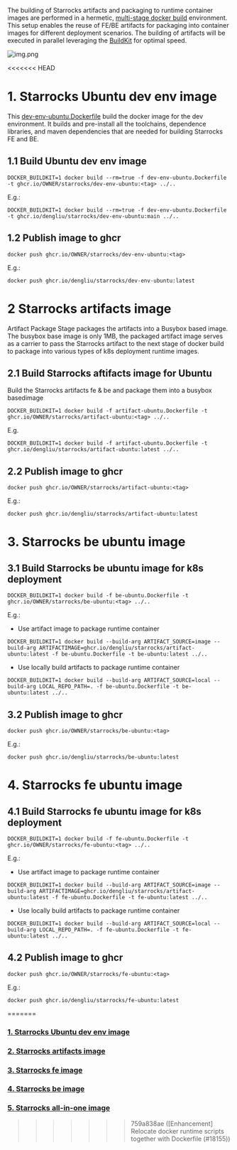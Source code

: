 The building of Starrocks artifacts and packaging to runtime container images are performed in a hermetic, [multi-stage docker build](https://docs.docker.com/build/building/multi-stage/) environment. This setup enables the reuse of FE/BE artifacts for packaging into container images for different deployment scenarios. The building of artifacts will be executed in parallel leveraging the [BuildKit](https://docs.docker.com/build/buildkit/) for optimal speed.

![img.png](img.png)

<<<<<<< HEAD
# 1. Starrocks Ubuntu dev env image
This [dev-env-ubuntu.Dockerfile](dev-env-ubuntu.Dockerfile) build the docker image for the dev environment.
It builds and pre-install all the toolchains, dependence libraries, and maven dependencies that are needed for building Starrocks FE and BE.

## 1.1 Build Ubuntu dev env image
```
DOCKER_BUILDKIT=1 docker build --rm=true -f dev-env-ubuntu.Dockerfile -t ghcr.io/OWNER/starrocks/dev-env-ubuntu:<tag> ../..
```
E.g.:
```shell
DOCKER_BUILDKIT=1 docker build --rm=true -f dev-env-ubuntu.Dockerfile -t ghcr.io/dengliu/starrocks/dev-env-ubuntu:main ../..
```
## 1.2 Publish image to ghcr
```
docker push ghcr.io/OWNER/starrocks/dev-env-ubuntu:<tag>
```
E.g.:
```shell
docker push ghcr.io/dengliu/starrocks/dev-env-ubuntu:latest
```

# 2 Starrocks artifacts image

Artifact Package Stage packages the artifacts into a Busybox based image. The busybox base image is only 1MB, the packaged artifact image serves as a carrier to pass the Starrocks artifact to the next stage of docker build to package into various types of k8s deployment runtime images.


## 2.1 Build Starrocks aftifacts image for Ubuntu
Build the Starrocks artifacts fe & be and package them into a busybox basedimage

```
DOCKER_BUILDKIT=1 docker build -f artifact-ubuntu.Dockerfile -t ghcr.io/OWNER/starrocks/artifact-ubuntu:<tag> ../..
```
E.g.
```shell
DOCKER_BUILDKIT=1 docker build -f artifact-ubuntu.Dockerfile -t ghcr.io/dengliu/starrocks/artifact-ubuntu:latest ../..
```

## 2.2 Publish image to ghcr
```
docker push ghcr.io/OWNER/starrocks/artifact-ubuntu:<tag>
```
E.g.:
```shell
docker push ghcr.io/dengliu/starrocks/artifact-ubuntu:latest
```


# 3. Starrocks be ubuntu image

## 3.1 Build Starrocks be ubuntu image for k8s deployment
```
DOCKER_BUILDKIT=1 docker build -f be-ubuntu.Dockerfile -t ghcr.io/OWNER/starrocks/be-ubuntu:<tag> ../..
```
E.g.:
- Use artifact image to package runtime container
```shell
DOCKER_BUILDKIT=1 docker build --build-arg ARTIFACT_SOURCE=image --build-arg ARTIFACTIMAGE=ghcr.io/dengliu/starrocks/artifact-ubuntu:latest -f be-ubuntu.Dockerfile -t be-ubuntu:latest ../..
```

- Use locally build artifacts to package runtime container
```shell
DOCKER_BUILDKIT=1 docker build --build-arg ARTIFACT_SOURCE=local --build-arg LOCAL_REPO_PATH=. -f be-ubuntu.Dockerfile -t be-ubuntu:latest ../..
```

## 3.2 Publish image to ghcr
```
docker push ghcr.io/OWNER/starrocks/be-ubuntu:<tag>
```
E.g.:
```shell
docker push ghcr.io/dengliu/starrocks/be-ubuntu:latest
```


# 4. Starrocks fe ubuntu image

## 4.1 Build Starrocks fe ubuntu image for k8s deployment
```
DOCKER_BUILDKIT=1 docker build -f fe-ubuntu.Dockerfile -t ghcr.io/OWNER/starrocks/fe-ubuntu:<tag> ../..
```
E.g.:
- Use artifact image to package runtime container
```shell
DOCKER_BUILDKIT=1 docker build --build-arg ARTIFACT_SOURCE=image --build-arg ARTIFACTIMAGE=ghcr.io/dengliu/starrocks/artifact-ubuntu:latest -f fe-ubuntu.Dockerfile -t fe-ubuntu:latest ../..
```

- Use locally build artifacts to package runtime container
```shell
DOCKER_BUILDKIT=1 docker build --build-arg ARTIFACT_SOURCE=local --build-arg LOCAL_REPO_PATH=. -f fe-ubuntu.Dockerfile -t fe-ubuntu:latest ../..
```

## 4.2 Publish image to ghcr
```
docker push ghcr.io/OWNER/starrocks/fe-ubuntu:<tag>
```
E.g.:
```shell
docker push ghcr.io/dengliu/starrocks/fe-ubuntu:latest
```
=======
### [1. Starrocks Ubuntu dev env image](dev-env/README.md)
### [2. Starrocks artifacts image](artifacts/README.md)
### [3. Starrocks fe image](fe/README.md)
### [4. Starrocks be image](be/README.md)
### [5. Starrocks all-in-one image](allin1/README.md)
>>>>>>> 759a838ae ([Enhancement] Relocate docker runtime scripts together with Dockerfile (#18155))
